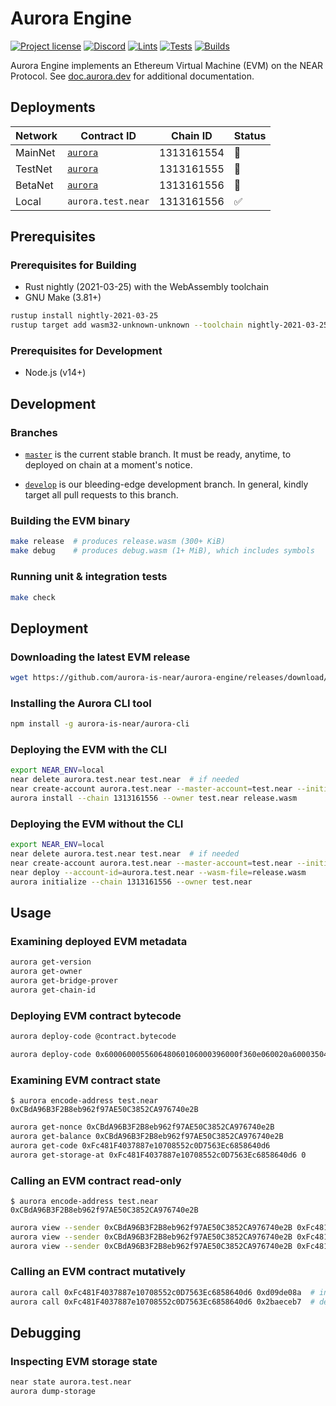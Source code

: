 # Aurora Engine

[![Project license](https://img.shields.io/badge/License-Public%20Domain-blue.svg)](https://creativecommons.org/publicdomain/zero/1.0/)
[![Discord](https://img.shields.io/discord/490367152054992913?label=Discord)](https://discord.gg/jNjHYUF8vw)
[![Lints](https://github.com/aurora-is-near/aurora-engine/actions/workflows/lints.yml/badge.svg)](https://github.com/aurora-is-near/aurora-engine/actions/workflows/lints.yml)
[![Tests](https://github.com/aurora-is-near/aurora-engine/actions/workflows/tests.yml/badge.svg)](https://github.com/aurora-is-near/aurora-engine/actions/workflows/tests.yml)
[![Builds](https://github.com/aurora-is-near/aurora-engine/actions/workflows/builds.yml/badge.svg)](https://github.com/aurora-is-near/aurora-engine/actions/workflows/builds.yml)

Aurora Engine implements an Ethereum Virtual Machine (EVM) on the NEAR Protocol.
See [doc.aurora.dev](https://doc.aurora.dev/develop/compat/evm) for additional
documentation.

## Deployments

Network | Contract ID         | Chain ID   | Status
------- | ------------------- | ---------- | ------
MainNet | [`aurora`][MainNet] | 1313161554 | 🚧
TestNet | [`aurora`][TestNet] | 1313161555 | 🚧
BetaNet | [`aurora`][BetaNet] | 1313161556 | 🚧
Local   | `aurora.test.near`  | 1313161556 | ✅

[MainNet]: https://explorer.near.org/accounts/aurora
[TestNet]: https://explorer.testnet.near.org/accounts/aurora
[BetaNet]: https://explorer.betanet.near.org/accounts/aurora

## Prerequisites

### Prerequisites for Building

- Rust nightly (2021-03-25) with the WebAssembly toolchain
- GNU Make (3.81+)

```sh
rustup install nightly-2021-03-25
rustup target add wasm32-unknown-unknown --toolchain nightly-2021-03-25
```

### Prerequisites for Development

- Node.js (v14+)

## Development

### Branches

- [`master`] is the current stable branch.
  It must be ready, anytime, to deployed on chain at a moment's notice.

- [`develop`] is our bleeding-edge development branch.
  In general, kindly target all pull requests to this branch.

### Building the EVM binary

```sh
make release  # produces release.wasm (300+ KiB)
make debug    # produces debug.wasm (1+ MiB), which includes symbols
```

### Running unit & integration tests

```sh
make check
```

## Deployment

### Downloading the latest EVM release

```sh
wget https://github.com/aurora-is-near/aurora-engine/releases/download/latest/release.wasm
```

### Installing the Aurora CLI tool

```sh
npm install -g aurora-is-near/aurora-cli
```

### Deploying the EVM with the CLI

```sh
export NEAR_ENV=local
near delete aurora.test.near test.near  # if needed
near create-account aurora.test.near --master-account=test.near --initial-balance 1000000
aurora install --chain 1313161556 --owner test.near release.wasm
```

### Deploying the EVM without the CLI

```sh
export NEAR_ENV=local
near delete aurora.test.near test.near  # if needed
near create-account aurora.test.near --master-account=test.near --initial-balance 1000000
near deploy --account-id=aurora.test.near --wasm-file=release.wasm
aurora initialize --chain 1313161556 --owner test.near
```

## Usage

### Examining deployed EVM metadata

```sh
aurora get-version
aurora get-owner
aurora get-bridge-prover
aurora get-chain-id
```

### Deploying EVM contract bytecode

```sh
aurora deploy-code @contract.bytecode
```

```sh
aurora deploy-code 0x600060005560648060106000396000f360e060020a6000350480638ada066e146028578063d09de08a1460365780632baeceb714604d57005b5060005460005260206000f3005b5060016000540160005560005460005260206000f3005b5060016000540360005560005460005260206000f300
```

### Examining EVM contract state

```console
$ aurora encode-address test.near
0xCBdA96B3F2B8eb962f97AE50C3852CA976740e2B
```

```sh
aurora get-nonce 0xCBdA96B3F2B8eb962f97AE50C3852CA976740e2B
aurora get-balance 0xCBdA96B3F2B8eb962f97AE50C3852CA976740e2B
aurora get-code 0xFc481F4037887e10708552c0D7563Ec6858640d6
aurora get-storage-at 0xFc481F4037887e10708552c0D7563Ec6858640d6 0
```

### Calling an EVM contract read-only

```console
$ aurora encode-address test.near
0xCBdA96B3F2B8eb962f97AE50C3852CA976740e2B
```

```sh
aurora view --sender 0xCBdA96B3F2B8eb962f97AE50C3852CA976740e2B 0xFc481F4037887e10708552c0D7563Ec6858640d6 0x8ada066e  # getCounter()
aurora view --sender 0xCBdA96B3F2B8eb962f97AE50C3852CA976740e2B 0xFc481F4037887e10708552c0D7563Ec6858640d6 0xd09de08a  # increment()
aurora view --sender 0xCBdA96B3F2B8eb962f97AE50C3852CA976740e2B 0xFc481F4037887e10708552c0D7563Ec6858640d6 0x2baeceb7  # decrement()
```

### Calling an EVM contract mutatively

```sh
aurora call 0xFc481F4037887e10708552c0D7563Ec6858640d6 0xd09de08a  # increment()
aurora call 0xFc481F4037887e10708552c0D7563Ec6858640d6 0x2baeceb7  # decrement()
```

## Debugging

### Inspecting EVM storage state

```sh
near state aurora.test.near
aurora dump-storage
```

[`master`]:  https://github.com/aurora-is-near/aurora-engine/commits/master
[`develop`]: https://github.com/aurora-is-near/aurora-engine/commits/develop
